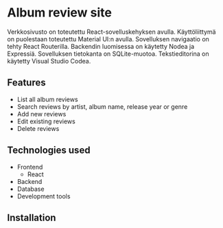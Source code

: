 # Album review site

Verkkosivusto on toteutettu React-sovelluskehyksen avulla. Käyttöliittymä on puolestaan toteutettu Material UI:n avulla. Sovelluksen navigaatio on
tehty React Routerilla. Backendin luomisessa on käytetty Nodea ja Expressiä. Sovelluksen tietokanta on SQLite-muotoa. Tekstieditorina on käytetty Visual Studio Codea.

## Features

- List all album reviews
- Search reviews by artist, album name, release year or genre
- Add new reviews
- Edit existing reviews
- Delete reviews

## Technologies used

- Frontend
  - React
- Backend
- Database
- Development tools

## Installation



